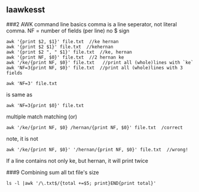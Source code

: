 ## laawkesst
###2 AWK command line basics
comma is a line seperator, not literal comma.
NF = number of fields (per line) no $ sign
```
awk '{print $2, $1}' file.txt  //ke hernan
awk '{print $2 $1}' file.txt  //kehernan
awk '{print $2 ", " $1}' file.txt  //ke, hernan
awk '{print NF, $0}' file.txt  //2 hernan ke
awk '/ke/{print NF, $0}' file.txt   //print all (whole)lines with `ke`
awk 'NF=3{print NF, $0}' file.txt  //print all (whole)lines with 3 fields
```
```
awk 'NF=3' file.txt
```
is same as
```
awk 'NF=3{print $0}' file.txt
```
multiple match matching (or)
```
awk '/ke/{print NF, $0} /hernan/{print NF, $0}' file.txt  /correct
```
note, it is not
```
awk '/ke/{print NF, $0}' '/hernan/{print NF, $0}' file.txt  //wrong!
```
If a line contains not only ke, but hernan, it will print twice



###9 Combining 
sum all txt file's size
```
ls -l |awk '/\.txt$/{total +=$5; print}END{print total}'
```
